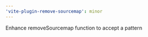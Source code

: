 ```yaml
---
'vite-plugin-remove-sourcemap': minor
---
```


Enhance removeSourcemap function to accept a pattern
